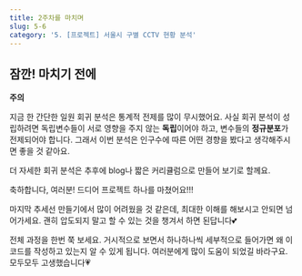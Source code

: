 ```yaml
---
title: 2주차를 마치며
slug: 5-6
category: '5. [프로젝트] 서울시 구별 CCTV 현황 분석'
---
```


## 잠깐! 마치기 전에

**주의**

지금 한 간단한 일원 회귀 분석은 통계적 전제를 많이 무시했어요. 사실 회귀 분석이 성립하려면 독립변수들이 서로 영향을 주지 않는 **독립**이어야 하고, 변수들의 **정규분포**가 전제되어야 합니다. 그래서 이번 분석은 인구수에 따른 어떤 경향을 봤다고 생각해주시면 좋을 것 같아요.

더 자세한 회귀 분석은 추후에 blog나 짧은 커리큘럼으로 만들어 보기로 할께요.

축하합니다, 여러분! 드디어 프로젝트 하나를 마쳤어요!!!

마지막 추세선 만들기에서 많이 어려웠을 것 같은데, 최대한 이해를 해보시고 안되면 넘어가세요. 괜히 압도되지 말고 할 수 있는 것을 챙겨서 하면 된답니다💕 

전체 과정을 한번 쭉 보세요. 거시적으로 보면서 하나하나씩 세부적으로 들어가면 왜 이 코드를 작성하고 있는지 알 수 있게 됩니다. 여러분에게 많이 도움이 되었길 바라구요. 모두모두 고생했습니다💗

